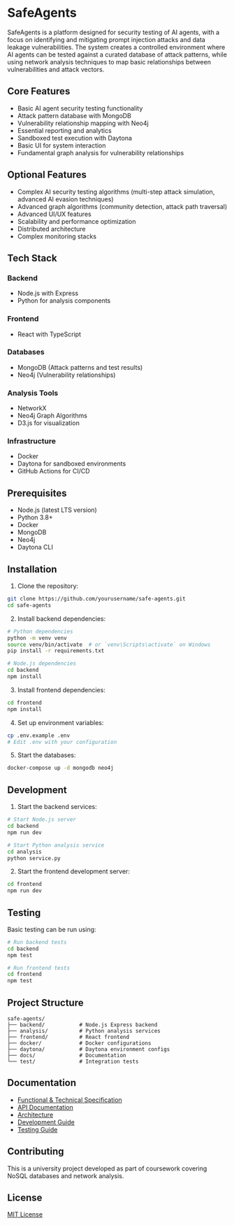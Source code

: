 # SafeAgents

SafeAgents is a platform designed for security testing of AI agents, with a focus on identifying and mitigating prompt injection attacks and data leakage vulnerabilities. The system creates a controlled environment where AI agents can be tested against a curated database of attack patterns, while using network analysis techniques to map basic relationships between vulnerabilities and attack vectors.

## Core Features

- Basic AI agent security testing functionality
- Attack pattern database with MongoDB
- Vulnerability relationship mapping with Neo4j
- Essential reporting and analytics
- Sandboxed test execution with Daytona
- Basic UI for system interaction
- Fundamental graph analysis for vulnerability relationships

## Optional Features

- Complex AI security testing algorithms (multi-step attack simulation, advanced AI evasion techniques)
- Advanced graph algorithms (community detection, attack path traversal)
- Advanced UI/UX features
- Scalability and performance optimization
- Distributed architecture
- Complex monitoring stacks

## Tech Stack

### Backend
- Node.js with Express
- Python for analysis components

### Frontend
- React with TypeScript

### Databases
- MongoDB (Attack patterns and test results)
- Neo4j (Vulnerability relationships)

### Analysis Tools
- NetworkX
- Neo4j Graph Algorithms
- D3.js for visualization

### Infrastructure
- Docker
- Daytona for sandboxed environments
- GitHub Actions for CI/CD

## Prerequisites

- Node.js (latest LTS version)
- Python 3.8+
- Docker
- MongoDB
- Neo4j
- Daytona CLI

## Installation

1. Clone the repository:
```bash
git clone https://github.com/yourusername/safe-agents.git
cd safe-agents
```

2. Install backend dependencies:
```bash
# Python dependencies
python -m venv venv
source venv/bin/activate  # or `venv\Scripts\activate` on Windows
pip install -r requirements.txt

# Node.js dependencies
cd backend
npm install
```

3. Install frontend dependencies:
```bash
cd frontend
npm install
```

4. Set up environment variables:
```bash
cp .env.example .env
# Edit .env with your configuration
```

5. Start the databases:
```bash
docker-compose up -d mongodb neo4j
```

## Development

1. Start the backend services:
```bash
# Start Node.js server
cd backend
npm run dev

# Start Python analysis service
cd analysis
python service.py
```

2. Start the frontend development server:
```bash
cd frontend
npm run dev
```

## Testing

Basic testing can be run using:
```bash
# Run backend tests
cd backend
npm test

# Run frontend tests
cd frontend
npm test
```

## Project Structure

```
safe-agents/
├── backend/           # Node.js Express backend
├── analysis/          # Python analysis services
├── frontend/          # React frontend
├── docker/            # Docker configurations
├── daytona/           # Daytona environment configs
├── docs/              # Documentation
└── test/              # Integration tests
```

## Documentation

- [Functional & Technical Specification](SPECS.md)
- [API Documentation](docs/API.md)
- [Architecture](docs/ARCHITECTURE.md)
- [Development Guide](docs/DEVELOPMENT.md)
- [Testing Guide](docs/TESTING.md)

## Contributing

This is a university project developed as part of coursework covering NoSQL databases and network analysis.

## License

[MIT License](LICENSE)

